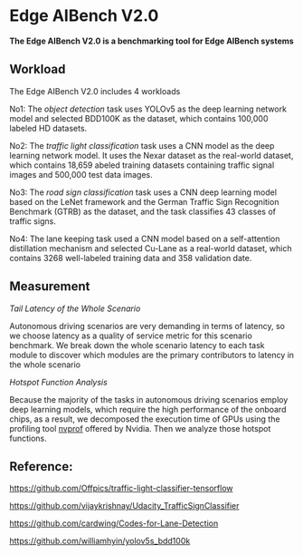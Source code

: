 # Edge AIBench V2.0
**The Edge AIBench V2.0 is a benchmarking tool for Edge AIBench systems**

## Workload

The Edge AIBench V2.0 includes 4 workloads

No1: The *object detection* task uses YOLOv5 as the deep learning network model and selected BDD100K as the
dataset, which contains 100,000 labeled HD datasets.

No2: The *traffic light classification* task uses a CNN model as the deep learning network model. It uses the Nexar dataset as the real-world dataset, which contains 18,659 abeled training datasets containing traffic signal images and 500,000 test data images.

No3: The *road sign classification* task uses a CNN deep learning model based on the LeNet framework and the German Traffic Sign Recognition Benchmark (GTRB) as the dataset, and the task classifies 43 classes of traffic signs.


No4: The lane keeping task used a CNN model based on a self-attention distillation mechanism and selected Cu-Lane as a real-world dataset, which contains 3268 well-labeled training data and 358 validation date.

## Measurement

*Tail Latency of the Whole Scenario*

Autonomous driving scenarios are very demanding in terms of latency, so we choose latency as a quality of service metric for this scenario benchmark. We break down the whole scenario latency to each task module to discover which modules are the primary contributors to latency in the whole scenario


*Hotspot Function Analysis*

Because the majority of the tasks in autonomous driving scenarios employ deep learning models, which require the high performance of the onboard chips, as a result, we decomposed the execution time of GPUs using the profiling tool [nvprof]( https://docs.nvidia.com/cuda/profiler-usersguid) offered by Nvidia. Then we analyze those hotspot functions.

## Reference:

https://github.com/Offpics/traffic-light-classifier-tensorflow

https://github.com/vijaykrishnay/Udacity_TrafficSignClassifier

https://github.com/cardwing/Codes-for-Lane-Detection

https://github.com/williamhyin/yolov5s_bdd100k

